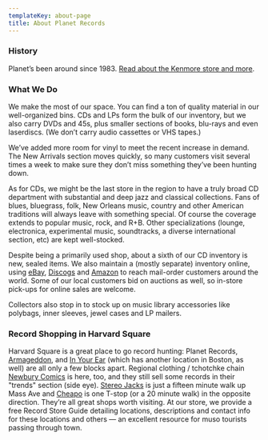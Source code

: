```yaml
---
templateKey: about-page
title: About Planet Records
---
```

### History

Planet’s been around since 1983. [Read about the Kenmore store and more](/about/history). 

### What We Do

We make the most of our space. You can find a ton of quality material in our well-organized bins. CDs and LPs form the bulk of our inventory, but we also carry DVDs and 45s, plus smaller sections of books, blu-rays and even laserdiscs. (We don’t carry audio cassettes or VHS tapes.)

We’ve added more room for vinyl to meet the recent increase in demand. The New Arrivals section moves quickly, so many customers visit several times a week to make sure they don’t miss something they’ve been hunting down.

As for CDs, we might be the last store in the region to have a truly broad CD department with substantial and deep jazz and classical collections. Fans of blues, bluegrass, folk, New Orleans music, country and other American traditions will always leave with something special. Of course the coverage extends to popular music, rock, and R+B. Other specializations (lounge, electronica, experimental music, soundtracks, a diverse international section, etc) are kept well-stocked.

Despite being a primarily used shop, about a sixth of our CD inventory is new, sealed items. We also maintain a (mostly separate) inventory online, using [eBay](https://www.ebay.com/usr/zzy49), [Discogs](https://www.discogs.com/seller/PlanetRecords/profile) and [Amazon](https://www.amazon.com/s?me=A3AFXHL86TBAH4&marketplaceID=ATVPDKIKX0DER) to reach mail-order customers around the world. Some of our local customers bid on auctions as well, so in-store pick-ups for online sales are welcome.

Collectors also stop in to stock up on music library accessories like polybags, inner sleeves, jewel cases and LP mailers. 

### Record Shopping in Harvard Square

Harvard Square is a great place to go record hunting: Planet Records, [Armageddon](http://www.armageddonshopboston.com/index_boston.php), and [In Your Ear](http://iye.com/html_index.cfm?page=about) (which has another location in Boston, as well) are all only a few blocks apart. Regional clothing / tchotchke chain [Newbury Comics](https://www.newburycomics.com/) is here, too, and they still sell some records in their "trends" section (side eye). [Stereo Jacks](http://stereojacks.com/) is just a fifteen minute walk up Mass Ave and [Cheapo](http://www.cheaporecords.com/) is one T-stop (or a 20 minute walk) in the opposite direction. They’re all great shops worth visiting. At our store, we provide a free Record Store Guide detailing locations, descriptions and contact info for these locations and others — an excellent resource for muso tourists passing through town.
